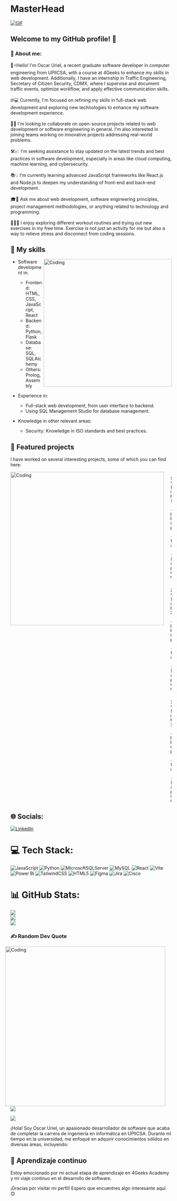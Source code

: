 # MasterHead
[![GIF](https://i.redd.it/thj41ymmh0351.gif)](https://i.redd.it/thj41ymmh0351.gif)

## Welcome to my GitHub profile! 👋

### 💫 About me:
🔭⚡Hello! I'm Oscar Uriel, a recent graduate software developer in computer engineering from UPIICSA, with a course at 4Geeks to enhance my skills in web development. Additionally, I have an internship in Traffic Engineering, Secretary of Citizen Security, CDMX, where I supervise and document traffic events, optimize workflow, and apply effective communication skills.<br><br>
🌐💻 Currently, I'm focused on refining my skills in full-stack web development and exploring new technologies to enhance my software development experience.<br><br>
🤝🚀 I'm looking to collaborate on open-source projects related to web development or software engineering in general. I'm also interested in joining teams working on innovative projects addressing real-world problems.<br><br>
🛠️📈 I'm seeking assistance to stay updated on the latest trends and best practices in software development, especially in areas like cloud computing, machine learning, and cybersecurity.<br><br>
📚💡 I'm currently learning advanced JavaScript frameworks like React.js and Node.js to deepen my understanding of front-end and back-end development.<br><br>
🎓💬 Ask me about web development, software engineering principles, project management methodologies, or anything related to technology and programming.<br><br>
🏋️‍♂️💪 I enjoy exploring different workout routines and trying out new exercises in my free time. Exercise is not just an activity for me but also a way to relieve stress and disconnect from coding sessions.

## 🚀 My skills
<img align="right" alt="Coding" width="400" src="https://i.pinimg.com/originals/6d/78/71/6d78711d7c8438405ee8a5a50114f9ac.gif">

- Software development in:
  - Frontend: HTML, CSS, JavaScript, React
  - Backend: Python, Flask
  - Database: SQL, SQLAlchemy
  - Others: Prolog, Assembly

- Experience in:
  - Full-stack web development, from user interface to backend.
  - Using SQL Management Studio for database management.

- Knowledge in other relevant areas:
  - Security: Knowledge in ISO standards and best practices.

## 💼 Featured projects
I have worked on several interesting projects, some of which you can find here:

<img align="left" alt="Coding" width="480" style="margin-right: 20px;" src="https://i.pinimg.com/originals/1f/9c/10/1f9c10920abea2a2f69f9b7efbcaaf59.gif">

            1. **[Nombre del Proyecto 1]**
               - Descripción breve del proyecto.
               - Tecnologías utilizadas: 
               - [Enlace al proyecto o demo].
              
             2. **[Nombre del Proyecto 2]**
               - Descripción breve del proyecto.
               - Tecnologías utilizadas:
               - [Enlace al proyecto o demo].
                 
             3. **[Nombre del Proyecto 3]**
               - Descripción breve del proyecto.
               - Tecnologías utilizadas:
               - [Enlace al proyecto o demo].



## 🌐 Socials:
[![LinkedIn](https://img.shields.io/badge/LinkedIn-%230077B5.svg?logo=linkedin&logoColor=white)](https://linkedin.com/in/oscar-uriel-hernández-ayala-649a70274/) 

# 💻 Tech Stack:
![JavaScript](https://img.shields.io/badge/javascript-%23323330.svg?style=for-the-badge&logo=javascript&logoColor=%23F7DF1E) ![Python](https://img.shields.io/badge/python-3670A0?style=for-the-badge&logo=python&logoColor=ffdd54) ![MicrosoftSQLServer](https://img.shields.io/badge/Microsoft%20SQL%20Server-CC2927?style=for-the-badge&logo=microsoft%20sql%20server&logoColor=white) ![MySQL](https://img.shields.io/badge/mysql-%2300000f.svg?style=for-the-badge&logo=mysql&logoColor=white) ![React](https://img.shields.io/badge/react-%2320232a.svg?style=for-the-badge&logo=react&logoColor=%2361DAFB) ![Vite](https://img.shields.io/badge/vite-%23646CFF.svg?style=for-the-badge&logo=vite&logoColor=white) ![Power Bi](https://img.shields.io/badge/power_bi-F2C811?style=for-the-badge&logo=powerbi&logoColor=black) ![TailwindCSS](https://img.shields.io/badge/tailwindcss-%2338B2AC.svg?style=for-the-badge&logo=tailwind-css&logoColor=white) ![HTML5](https://img.shields.io/badge/html5-%23E34F26.svg?style=for-the-badge&logo=html5&logoColor=white) ![Figma](https://img.shields.io/badge/figma-%23F24E1E.svg?style=for-the-badge&logo=figma&logoColor=white) ![Jira](https://img.shields.io/badge/jira-%230A0FFF.svg?style=for-the-badge&logo=jira&logoColor=white) ![Cisco](https://img.shields.io/badge/cisco-%23049fd9.svg?style=for-the-badge&logo=cisco&logoColor=black)
# 📊 GitHub Stats:
![](https://github-readme-stats.vercel.app/api?username=OUHernandezAyala&theme=radical&hide_border=false&include_all_commits=false&count_private=false)<br/>
![](https://github-readme-streak-stats.herokuapp.com/?user=OUHernandezAyala&theme=radical&hide_border=false)<br/>
![](https://github-readme-stats.vercel.app/api/top-langs/?username=OUHernandezAyala&theme=radical&hide_border=false&include_all_commits=false&count_private=false&layout=compact)

### ✍️ Random Dev Quote
<img align="right" alt="Coding" width="500" style="margin-right: 20px;" src="https://i.pinimg.com/originals/29/e8/3e/29e83ec4df87effb82a855988452819f.gif">

![](https://quotes-github-readme.vercel.app/api?type=vetical&theme=radical)

[![](https://visitcount.itsvg.in/api?id=OUHernandezAyala&icon=5&color=11)](https://visitcount.itsvg.in)

<!-- Proudly created with GPRM ( https://gprm.itsvg.in ) -->

¡Hola! Soy Oscar Uriel, un apasionado desarrollador de software que acaba de completar la carrera de ingeniería en informática en UPIICSA. Durante mi tiempo en la universidad, me enfoqué en adquirir conocimientos sólidos en diversas áreas, incluyendo:


## 🌱 Aprendizaje continuo

Estoy emocionado por mi actual etapa de aprendizaje en 4Geeks Academy y mi viaje continuo en el desarrollo de software.

¡Gracias por visitar mi perfil! Espero que encuentres algo interesante aquí. 😊








